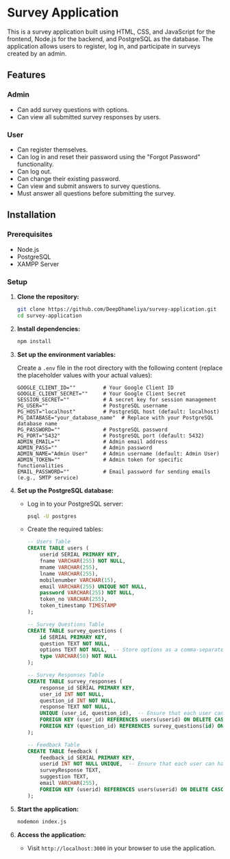 # Survey Application

This is a survey application built using HTML, CSS, and JavaScript for the frontend, Node.js for the backend, and PostgreSQL as the database. The application allows users to register, log in, and participate in surveys created by an admin.

## Features

### Admin
- Can add survey questions with options.
- Can view all submitted survey responses by users.

### User
- Can register themselves.
- Can log in and reset their password using the "Forgot Password" functionality.
- Can log out.
- Can change their existing password.
- Can view and submit answers to survey questions.
- Must answer all questions before submitting the survey.

## Installation

### Prerequisites
- Node.js
- PostgreSQL
- XAMPP Server

### Setup

1. **Clone the repository:**

    ```bash
    git clone https://github.com/DeepDhameliya/survey-application.git
    cd survey-application
    ```

2. **Install dependencies:**

    ```bash
    npm install
    ```

3. **Set up the environment variables:**

    Create a `.env` file in the root directory with the following content (replace the placeholder values with your actual values):

    ```env
    GOOGLE_CLIENT_ID=""         # Your Google Client ID
    GOOGLE_CLIENT_SECRET=""     # Your Google Client Secret
    SESSION_SECRET=""           # A secret key for session management
    PG_USER=""                  # PostgreSQL username
    PG_HOST="localhost"         # PostgreSQL host (default: localhost)
    PG_DATABASE="your_database_name"  # Replace with your PostgreSQL database name
    PG_PASSWORD=""              # PostgreSQL password
    PG_PORT="5432"              # PostgreSQL port (default: 5432)
    ADMIN_EMAIL=""              # Admin email address
    ADMIN_PASS=""               # Admin password
    ADMIN_NAME="Admin User"     # Admin username (default: Admin User)
    ADMIN_TOKEN=""              # Admin token for specific functionalities
    EMAIL_PASSWORD=""           # Email password for sending emails (e.g., SMTP service)
    ```

4. **Set up the PostgreSQL database:**

    - Log in to your PostgreSQL server:

      ```bash
      psql -U postgres
      ```

    - Create the required tables:

      ```sql
      -- Users Table
      CREATE TABLE users (
          userid SERIAL PRIMARY KEY,
          fname VARCHAR(255) NOT NULL,
          mname VARCHAR(255),
          lname VARCHAR(255),
          mobilenumber VARCHAR(15),
          email VARCHAR(255) UNIQUE NOT NULL,
          password VARCHAR(255) NOT NULL,
          token_no VARCHAR(255),
          token_timestamp TIMESTAMP
      );

      -- Survey Questions Table
      CREATE TABLE survey_questions (
          id SERIAL PRIMARY KEY,
          question TEXT NOT NULL,
          options TEXT NOT NULL,  -- Store options as a comma-separated string
          type VARCHAR(50) NOT NULL
      );

      -- Survey Responses Table
      CREATE TABLE survey_responses (
          response_id SERIAL PRIMARY KEY,
          user_id INT NOT NULL,
          question_id INT NOT NULL,
          response TEXT NOT NULL,
          UNIQUE (user_id, question_id),  -- Ensure that each user can only respond to each question once
          FOREIGN KEY (user_id) REFERENCES users(userid) ON DELETE CASCADE,
          FOREIGN KEY (question_id) REFERENCES survey_questions(id) ON DELETE CASCADE
      );

      -- Feedback Table
      CREATE TABLE feedback (
          feedback_id SERIAL PRIMARY KEY,
          userid INT NOT NULL UNIQUE,  -- Ensure that each user can have only one feedback entry
          surveyResponse TEXT,
          suggestion TEXT,
          email VARCHAR(255),
          FOREIGN KEY (userid) REFERENCES users(userid) ON DELETE CASCADE
      );
      ```

5. **Start the application:**

    ```bash
    nodemon index.js
    ```

6. **Access the application:**

    - Visit `http://localhost:3000` in your browser to use the application.
